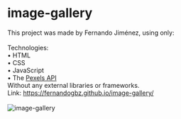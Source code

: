 # image-gallery
This project was made by Fernando Jiménez, using only:
<br>
<br>
Technologies:
<br>
• HTML
<br>
• CSS
<br>
• JavaScript
<br>
• The <a href="https://www.pexels.com/api/">Pexels API</a>
<br>
Without any external libraries or frameworks.
<br>
Link: https://fernandogbz.github.io/image-gallery/
<br>
<br>
![image-gallery](https://user-images.githubusercontent.com/112293116/235668308-f3c6b1c4-8d03-4118-a0df-732378884b45.png)

